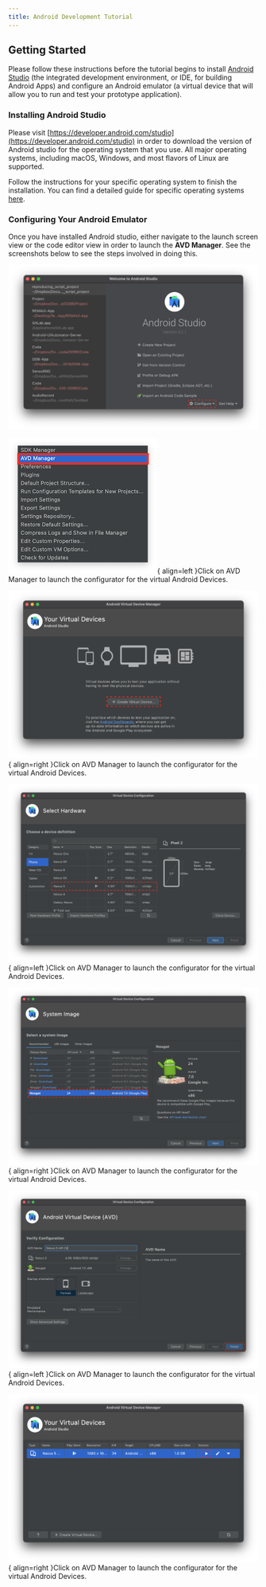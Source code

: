 ```yaml
---
title: Android Development Tutorial
---
```


## Getting Started

Please follow these instructions before the tutorial begins to install [Android Studio](https://developer.android.com/studio) (the integrated development environment, or IDE, for building Android Apps) and configure an Android emulator (a virtual device that will allow you to run and test your prototype application).

### Installing Android Studio

Please visit [https://developer.android.com/studio](https://developer.android.com/studio) in order to download the version of Android studio for the operating system that you use. All major operating systems, including macOS, Windows, and most flavors of Linux are supported.

Follow the instructions for your specific operating system to finish the installation. You can find a detailed guide for specific operating systems [here](https://developer.android.com/studio/install).

### Configuring Your Android Emulator

Once you have installed Android studio, either navigate to the launch screen view or the code editor view in order to launch the **AVD Manager**. See the screenshots below to see the steps involved in doing this.

![Splash screen navigating to AVD Manager](../images/android-tutorial/splash.png)

![Splash screen navigating to AVD Manager](../images/android-tutorial/select.png){ align=left }Click on AVD Manager to launch the configurator for the virtual Android Devices. 

![Splash screen navigating to AVD Manager](../images/android-tutorial/start.png){ align=right }Click on AVD Manager to launch the configurator for the virtual Android Devices.

![Splash screen navigating to AVD Manager](../images/android-tutorial/device.png){ align=left }Click on AVD Manager to launch the configurator for the virtual Android Devices.

![Splash screen navigating to AVD Manager](../images/android-tutorial/system.png){ align=right }Click on AVD Manager to launch the configurator for the virtual Android Devices.

![Splash screen navigating to AVD Manager](../images/android-tutorial/config.png){ align=left }Click on AVD Manager to launch the configurator for the virtual Android Devices.

![Splash screen navigating to AVD Manager](../images/android-tutorial/launch.png){ align=right }Click on AVD Manager to launch the configurator for the virtual Android Devices.


